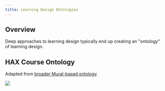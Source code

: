 ```yaml
---
title: Learning Design Ontologies
---
```

## Overview 

Deep approaches to learning design typically end up creating an "ontology" of learning design. 

## HAX Course Ontology 

Adapted from [broader Mural-based ontology](https://app.mural.co/t/haxontologybrainstorming9982/m/haxontologybrainstorming9982/1681756048455/510134d2a848ecdd11975713d888fa363310401e?sender=1cbcf0d7-e6d5-4720-9e21-0e58408feec6&utm_source=visitor_signup&utm_medium=email)

![](https://djon.es/assets/memex/sense/Design/images/haxCourseOntology.png)